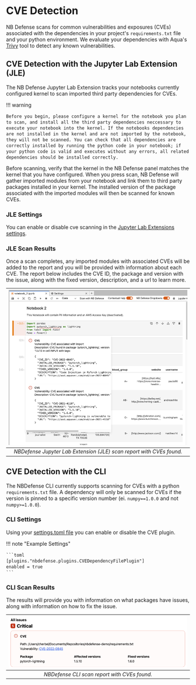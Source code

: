 # CVE Detection

NB Defense scans for common vulnerabilities and exposures (CVEs) associated with the dependencies in your project's `requirements.txt` file and your python environment. We evaluate your dependencies with Aqua's [Trivy](https://github.com/aquasecurity/trivy) tool to detect any known vulnerabilities.

## CVE Detection with the Jupyter Lab Extension (JLE)

The NB Defense Jupyter Lab Extension tracks your notebooks currently configured kernel to scan imported third party dependencies for CVEs.

!!! warning

    Before you begin, please configure a kernel for the notebook you plan to scan, and install all the third party dependencies neccessary to execute your notebook into the kernel. If the notebooks dependencies are not installed in the kernel and are not imported by the notebook, they will not be scanned. You can check that all dependencies are correctly installed by running the python code in your notebook; if your python code is valid and executes without any errors, all related dependencies should be installed correctly.

Before scanning, verify that the kernel in the NB Defense panel matches the kernel that you have configured. When you press scan, NB Defense will gather imported modules from your notebook and link them to third party packages installed in your kernel. The installed version of the package associated with the imported modules will then be scanned for known CVEs.

### JLE Settings

You can enable or disable cve scanning in the [Jupyter Lab Extensions settings](/scan-settings/jupyterlab-settings).

### JLE Scan Results

Once a scan completes, any imported modules with associated CVEs will be added to the report and you will be provided with information about each CVE. The report below includes the CVE ID, the package and version with the issue, along with the fixed version, description, and a url to learn more.

|                 ![](images/nbd-jle-cve-results.png)                  |
| :------------------------------------------------------------------: |
| _NBDefense Jupyter Lab Extension (JLE) scan report with CVEs found._ |

## CVE Detection with the CLI

The NBDefense CLI currently supports scanning for CVEs with a python `requirements.txt` file. A dependency will only be scanned for CVEs if the version is pinned to a specific version number (ei. `numpy==1.0.0` and not `numpy>=1.0.0`).

### CLI Settings

Using your [settings.toml file](/scan-settings/cli-settings) you can enable or disable the CVE plugin.

!!! note "Example Settings"

    ```toml
    [plugins."nbdefense.plugins.CVEDependencyFilePlugin"]
    enabled = true
    ```

### CLI Scan Results

The results will provide you with information on what packages have issues, along with information on how to fix the issue.

|     ![](images/nbd-cli-cve-results.png)      |
| :------------------------------------------: |
| _NBDefense CLI scan report with CVEs found._ |
